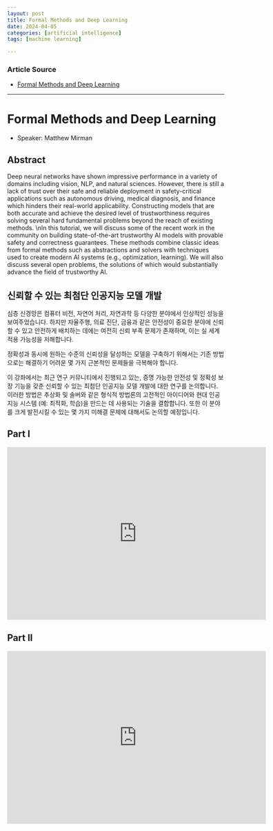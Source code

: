 ```yaml
---
layout: post
title: Formal Methods and Deep Learning
date: 2024-04-05
categories: [artificial intelligence]
tags: [machine learning]

---
```


### Article Source


* [Formal Methods and Deep Learning](https://www.youtube.com/watch?v=dR0SnOBAOSQ)

---


# Formal Methods and Deep Learning

* Speaker: Matthew Mirman

## Abstract

Deep neural networks have shown impressive performance in a variety of domains including vision, NLP, and natural sciences. However, there is still a lack of trust over their safe and reliable deployment in safety-critical applications such as autonomous driving, medical diagnosis, and finance which hinders their real-world applicability. Constructing models that are both accurate and achieve the desired level of trustworthiness requires solving several hard fundamental problems beyond the reach of existing methods. \nIn this tutorial, we will discuss some of the recent work in the community on building state-of-the-art trustworthy AI models with provable safety and correctness guarantees. These methods combine classic ideas from formal methods such as abstractions and solvers with techniques used to create modern AI systems (e.g., optimization, learning). We will also discuss several open problems, the solutions of which would substantially advance the field of trustworthy AI.

## 신뢰할 수 있는 최첨단 인공지능 모델 개발

심층 신경망은 컴퓨터 비전, 자연어 처리, 자연과학 등 다양한 분야에서 인상적인 성능을 보여주었습니다. 하지만 자율주행, 의료 진단, 금융과 같은 안전성이 중요한 분야에 신뢰할 수 있고 안전하게 배치하는 데에는 여전히 신뢰 부족 문제가 존재하며, 이는 실 세계 적용 가능성을 저해합니다.

정확성과 동시에 원하는 수준의 신뢰성을 달성하는 모델을 구축하기 위해서는 기존 방법으로는 해결하기 어려운 몇 가지 근본적인 문제들을 극복해야 합니다. 

이 강좌에서는 최근 연구 커뮤니티에서 진행되고 있는, 증명 가능한 안전성 및 정확성 보장 기능을 갖춘 신뢰할 수 있는 최첨단 인공지능 모델 개발에 대한 연구를 논의합니다. 이러한 방법은 추상화 및 솔버와 같은 형식적 방법론의 고전적인 아이디어와 현대 인공지능 시스템 (예: 최적화, 학습)을 만드는 데 사용되는 기술을 결합합니다. 또한 이 분야를 크게 발전시킬 수 있는 몇 가지 미해결 문제에 대해서도 논의할 예정입니다.


## Part I

<iframe width="600" height="400" src="https://www.youtube.com/embed/dR0SnOBAOSQ?si=K6funKLesmPE-p59" title="YouTube video player" frameborder="0" allow="accelerometer; autoplay; clipboard-write; encrypted-media; gyroscope; picture-in-picture; web-share" referrerpolicy="strict-origin-when-cross-origin" allowfullscreen></iframe>



## Part II

<iframe width="600" height="400" src="https://www.youtube.com/embed/md1srHZysWs?si=kantv66ixfOLAjAM" title="YouTube video player" frameborder="0" allow="accelerometer; autoplay; clipboard-write; encrypted-media; gyroscope; picture-in-picture; web-share" referrerpolicy="strict-origin-when-cross-origin" allowfullscreen></iframe>